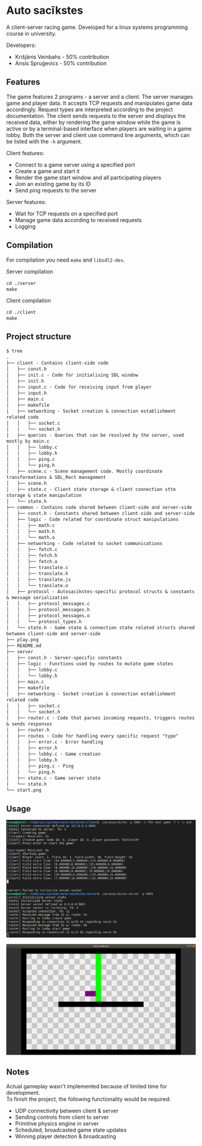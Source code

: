 # Auto sacīkstes
A client-server racing game. Developed for a linux systems programming course in university.  

Developers:
- Krišjānis Veinbahs - 50% contribution
- Ansis Spruģevics - 50% contribution

## Features
The game features 2 programs - a server and a client.
The server manages game and player data. It accepts TCP requests and manipulates game data accordingly. Request types are interpreted according to the project documentation.
The client sends requests to the server and displays the received data, either by rendering the game window while the game is active or by a terminal-based interface when players are waiting in a game lobby.
Both the server and client use command line arguments, which can be listed with the `-h` argument.

Client features:
- Connect to a game server using a specified port
- Create a game and start it
- Render the game start window and all participating players
- Join an existing game by its ID
- Send ping requests to the server

Server features:
- Wait for TCP requests on a specified port
- Manage game data according to received requests
- Logging

## Compilation
For compilation you need `make` and `libsdl2-dev`.  

Server compilation
```
cd ./server
make
```

Client compilation
```
cd ./client
make
```

## Project structure 
```
$ tree
.
├── client - Contains client-side code
│   ├── const.h
│   ├── init.c - Code for initialising SDL window
│   ├── init.h
│   ├── input.c - Code for receiving input from player
│   ├── input.h
│   ├── main.c
│   ├── makefile
│   ├── networking - Socket creation & connection establishment related code 
│   │   ├── socket.c
│   │   └── socket.h
│   ├── queries - Queries that can be resolved by the server, used mostly by main.c
│   │   ├── lobby.c
│   │   ├── lobby.h
│   │   ├── ping.c
│   │   └── ping.h
│   ├── scene.c - Scene management code. Mostly coordinate transformations & SDL_Rect management
│   ├── scene.h 
│   ├── state.c - Client state storage & client connection stte storage & state manipulation
│   └── state.h
├── common - Contains code shared between client-side and server-side
│   ├── const.h - Constants shared between client-side and server-side
│   ├── logic - Code related for coordinate struct manipulations
│   │   ├── math.c
│   │   ├── math.h
│   │   └── math.o
│   ├── networking - Code related to socket communications
│   │   ├── fetch.c
│   │   ├── fetch.h
│   │   ├── fetch.o
│   │   ├── translate.c
│   │   ├── translate.h
│   │   ├── translate.js
│   │   └── translate.o
│   ├── protocol - Autosacikstes-specific protocol structs & constants & message serialization
│   │   ├── protocol_messages.c
│   │   ├── protocol_messages.h
│   │   ├── protocol_messages.o
│   │   └── protocol_types.h
│   └── state.h - Game state & connection state related structs shared between client-side and server-side
├── play.png
├── README.md
├── server
│   ├── const.h - Server-specific constants
│   ├── logic - Functions used by routes to mutate game states
│   │   ├── lobby.c
│   │   └── lobby.h
│   ├── main.c
│   ├── makefile
│   ├── networking - Socket creation & connection establishment related code 
│   │   ├── socket.c
│   │   └── socket.h
│   ├── router.c - Code that parses incoming requests, triggers routes & sends responses
│   ├── router.h
│   ├── routes - Code for handling every specific request "type"
│   │   ├── error.c - Error handling
│   │   ├── error.h
│   │   ├── lobby.c - Game creation
│   │   ├── lobby.h
│   │   ├── ping.c - Ping
│   │   └── ping.h
│   ├── state.c - Game server state
│   └── state.h
└── start.png
```

## Usage

![Start client and server](start.png)  
  
![Play game](play.png)  

## Notes
Actual gameplay wasn't implemented because of limited time for development.  
To finish the project, the following functionality would be required:  
- UDP connectivity between client & server
- Sending controls from client to server
- Primitive physics engine in server
- Scheduled, broadcasted game state updates
- Winning player detection & broadcasting

